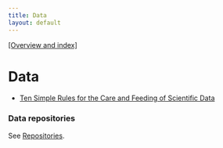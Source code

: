 ```yaml
---
title: Data 
layout: default
---
```


[[Overview and index]](index.html)


# Data

 - [Ten Simple Rules for the Care and Feeding of Scientific Data](http://www.ploscompbiol.org/article/info:doi/10.1371/journal.pcbi.1003542)

### Data repositories

See [Repositories](repositories.html).

